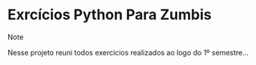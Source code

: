# **Exrcícios Python Para Zumbis**

> [!Note]
> Nesse projeto reuni todos exercicios realizados ao logo do 1º semestre...